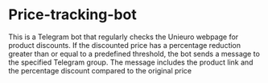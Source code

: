 # Price-tracking-bot
This is a Telegram bot that regularly checks the Unieuro webpage for product discounts. If the discounted price has a percentage reduction greater than or equal to a predefined threshold, the bot sends a message to the specified Telegram group. The message includes the product link and the percentage discount compared to the original price
